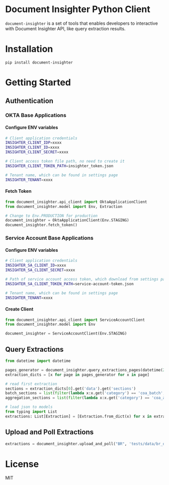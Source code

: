 # Document Insighter Python Client

`document-insighter` is a set of tools that enables developers to interactive with Document Insighter API, like query extraction results.

# Installation

`pip install document-insighter`

# Getting Started

## Authentication 
### OKTA Base Applications

#### Configure ENV variables

```bash
# Client application credentials
INSIGHTER_CLIENT_IDP=xxxx
INSIGHTER_CLIENT_ID=xxxx
INSIGHTER_CLIENT_SECRET=xxxx

# Client access token file path, no need to create it
INSIGHTER_CLIENT_TOKEN_PATH=insighter_token.json

# Tenant name, which can be found in settings page
INSIGHTER_TENANT=xxxx

```

#### Fetch Token

```python
from document_insighter.api_client import OktaApplicationClient
from document_insighter.model import Env, Extraction

# Change to Env.PRODUCTION for production
document_insighter = OktaApplicationClient(Env.STAGING)
document_insighter.fetch_token()
```

### Service Account Base Applications
#### Configure ENV variables
```bash
# Client application credentials
INSIGHTER_SA_CLIENT_ID=xxxx
INSIGHTER_SA_CLIENT_SECRET=xxxx

# Path of service account access token, which download from settings page
INSIGHTER_SA_CLIENT_TOKEN_PATH=service-account-token.json

# Tenant name, which can be found in settings page
INSIGHTER_TENANT=xxxx
```
#### Create Client

```python
from document_insighter.api_client import ServiceAccountClient
from document_insighter.model import Env

document_insighter = ServiceAccountClient(Env.STAGING)
```
## Query Extractions

```python
from datetime import datetime

pages_generator = document_insighter.query_extractions_pages(datetime(2022, 4, 13), datetime(2022, 4, 14), page_size=50)
extraction_dicts = [x for page in pages_generator for x in page]

# read first extraction
sections = extraction_dicts[0].get('data').get('sections')
batch_sections = list(filter(lambda x:x.get('category') == 'coa_batch', sections))
aggregation_sections = list(filter(lambda x:x.get('category') == 'coa_aggregation', sections))
```

```python
# load json to models
from typing import List
extractions: List[Extraction] = [Extraction.from_dict(x) for x in extraction_dicts]
```

## Upload and Poll Extractions
```python
extractions = document_insighter.upload_and_poll("BR", 'tests/data/br_document.pdf')
```
# License

MIT
